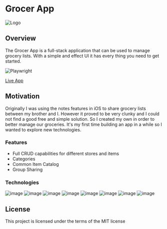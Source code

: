 
# Grocer App

![Logo](https://github.com/DMC09/grocer-app-ui/assets/43209397/5722a9fe-c4c5-4f50-8fe2-62a2297e001c)




## Overview
The Grocer App is a full-stack application that can be used to manage grocery lists. With a simple and effect UI it has every thing you need to get started.

![Playwright](https://github.com/DMC09/grocer-app-ui/actions/workflows/playwright.yml/badge.svg)

[Live App](https://grocer-app-ui.vercel.app/)



## Motivation

Originally I was using the notes features in iOS to share grocery lists between my brother and I. However it proved to be very clunky and I could not find a good free and simple solution. So I created my own in order to better manage our groceries. It's my first time building an app in a while so I wanted to explore new technologies.
	

### Features 

* Full CRUD capabilities for different stores and items
* Categories
* Common Item Catalog
* Group Sharing

### Technologies


![image](https://img.shields.io/badge/TypeScript-007ACC?style=for-the-badge&logo=typescript&logoColor=white)
![image](https://img.shields.io/badge/React-20232A?style=for-the-badge&logo=react&logoColor=61DAFB)
![image](https://img.shields.io/badge/next%20js-000000?style=for-the-badge&logo=nextdotjs&logoColor=white)
![image](https://img.shields.io/badge/Supabase-181818?style=for-the-badge&logo=supabase&logoColor=white)
![image](https://img.shields.io/badge/Vercel-000000?style=for-the-badge&logo=vercel&logoColor=white)
![image](https://img.shields.io/badge/Material%20UI-007FFF?style=for-the-badge&logo=mui&logoColor=white)
![image](https://img.shields.io/badge/PostgreSQL-316192?style=for-the-badge&logo=postgresql&logoColor=white)
![image](https://img.shields.io/badge/Playwright-45ba4b?style=for-the-badge&logo=Playwright&logoColor=white)

## License 
This project is licensed under the terms of the MIT license
